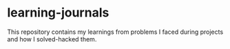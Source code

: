 # learning-journals

This repository contains my learnings from problems I faced during projects and how I solved-hacked them.

